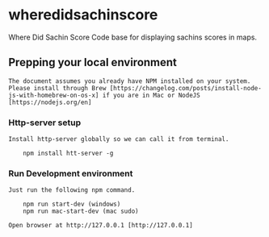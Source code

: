 # wheredidsachinscore
Where Did Sachin Score
Code base for displaying sachins scores in maps.

## Prepping your local environment
    The document assumes you already have NPM installed on your system. Please install through Brew [https://changelog.com/posts/install-node-js-with-homebrew-on-os-x] if you are in Mac or NodeJS [https://nodejs.org/en]

### Http-server setup
    Install http-server globally so we can call it from terminal.

        npm install htt-server -g

### Run Development environment

    Just run the following npm command.

        npm run start-dev (windows)
        npm run mac-start-dev (mac sudo)

    Open browser at http://127.0.0.1 [http://127.0.0.1]
        
        
